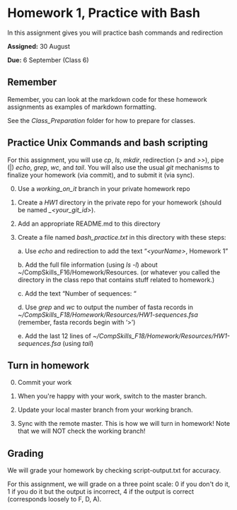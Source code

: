 # Homework 1, Practice with Bash

In this assignment gives you will practice bash commands and redirection

**Assigned:** 30 August

**Due:** 6 September (Class 6)

## Remember

Remember, you can look at the markdown code for these homework assignments as examples of markdown formatting.

See the *Class_Preparation* folder for how to prepare for classes.

## Practice Unix Commands and bash scripting

For this assignment, you will use *cp*, *ls*, *mkdir*, redirection (*\>* and *\>\>*), pipe (|) *echo*, *grep*, *wc*, and *tail*. 
You will also use the usual *git* mechanisms to finalize your homework (via commit), and to submit it (via sync).

0. Use a *working_on_it* branch in your private homework repo

1. Create a *HW1* directory in the private repo for your homework (should be named *_\<your_git_id\>*).

2. Add an appropriate README.md to this directory

3. Create a file named *bash_practice.txt* in this directory with these steps:

	a. Use *echo* and redirection to add the text “*\<yourName\>*, Homework 1”

	b. Add the full file information (using *ls -l*) about ~/CompSkills\_F16/Homework/Resources. (or whatever you called the directory in the class repo that contains stuff related to homework.)

	c. Add the text “Number of sequences: “

	d. Use *grep* and *wc* to output the number of fasta records in *~/CompSkills\_F18/Homework/Resources/HW1-sequences.fsa* (remember, fasta records begin with ‘>’)

	e. Add the last 12 lines of *~/CompSkills_F18/Homework/Resources/HW1-sequences.fsa* (using *tail*)

## Turn in homework

0. Commit your work

1. When you're happy with your work, switch to the master branch.

2. Update your local master branch from your working branch.

3. Sync with the remote master. This is how we will turn in homework! Note that we will NOT check the working branch!

## Grading

We will grade your homework by checking script-output.txt for accuracy. 

For this assignment, we will grade on a three point scale: 0 if you don't do it, 1 if you do it but the output is incorrect, 4 if the output is correct (corresponds loosely to F, D, A). 
